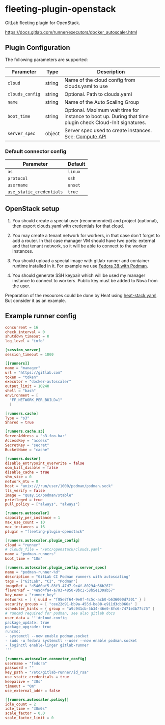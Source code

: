 fleeting-plugin-openstack
=========================

GitLab fleeting plugin for OpenStack.

https://docs.gitlab.com/runner/executors/docker_autoscaler.html


Plugin Configuration
--------------------

The following parameters are supported:

| Parameter             | Type   | Description |
|-----------------------|--------|-------------|
| `cloud`               | string | Name of the cloud config from clouds.yaml to use |
| `clouds_config`       | string | Optional. Path to clouds.yaml |
| `name`                | string | Name of the Auto Scaling Group |
| `boot_time`           | string | Optional. Maximum wait time for instance to boot up. During that time plugin check Cloud-Init signatures. |
| `server_spec`         | object | Server spec used to create instances. See: [Compute API](https://docs.openstack.org/api-ref/compute/#create-server) |


### Default connector config

| Parameter                | Default  |
|--------------------------|----------|
| `os`                     | `linux`  |
| `protocol`               | `ssh`    |
| `username`               | `unset`  |
| `use_static_credentials` | `true`   |


OpenStack setup
---------------

1. You should create a special user (recommended) and project (optional),
   then export clouds.yaml with credentials for that cloud.

2. You may create a tenant network for workers, in that case don't forget to add a router.
   In that case manager VM should have two ports: external and that tenant network,
   so it will be able to connect to the worker instances.

3. You should upload a special image with gitlab-runner and container runtime installed in it.
   For example we use [Fedora 38 with Podman](https://mirror.sardinasystems.com/images/Fedora-Cloud-Gitlab-Runner-38-1.6.x86_64.qcow2).

4. You should generate SSH keypair which will be used my manager instance to connect to workers.
   Public key must be added to Nova from the user.

Preparation of the resources could be done by Heat using [heat-stack.yaml](heat-stack.yaml). But consider it as an example.


Example runner config
---------------------
```toml
concurrent = 16
check_interval = 0
shutdown_timeout = 0
log_level = "info"

[session_server]
session_timeout = 1800

[[runners]]
name = "manager"
url = "https://gitlab.com"
token = "token"
executor = "docker-autoscaler"
output_limit = 10240
shell = "bash"
environment = [
  "FF_NETWORK_PER_BUILD=1"
  ]

[runners.cache]
Type = "s3"
Shared = true

[runners.cache.s3]
ServerAddress = "s3.foo.bar"
AccessKey = "access"
SecretKey = "secret"
BucketName = "cache"

[runners.docker]
disable_entrypoint_overwrite = false
oom_kill_disable = false
disable_cache = true
shm_size = 0
network_mtu = 0
host = "unix:///run/user/1000/podman/podman.sock"
tls_verify = false
image = "quay.io/podman/stable"
privileged = true
pull_policy = ["always", "always"]

[runners.autoscaler]
capacity_per_instance = 1
max_use_count = 10
max_instances = 16
plugin = "fleeting-plugin-openstack"

[runners.autoscaler.plugin_config]
cloud = "runner"
# clouds_file = "/etc/openstack/clouds.yaml"
name = "podman-runners"
boot_time = "10m"

[runners.autoscaler.plugin_config.server_spec]
name = "podman-runner-%d"                                               # %d replaced with instance index
description = "GitLab CI Podman runners with autoscaling"
tags = ["GitLab", "CI", "Podman"]
imageRef = "d5460af5-83f3-47d7-9c4f-80294c66b267"                       # Fedora 38 + gitlab-runner
flavorRef = "4e9d4fa4-a703-4850-8bc1-58b5e139ab57"                      # xlarge flavor
key_name = "runner_key"                                                 # SSH public key for worker nodes
networks = [ { uuid = "f05e7f64-9e0f-4c5c-acb0-b636000d7301" } ]        # tenant network
security_groups = [ "cee22d91-bb9a-455d-be88-e911d3cb066a" ]            # allow SSH ingress from tenant network
scheduler_hints = { group = "a9c941cb-5b34-46e0-8fc6-7471e3b77c75" }    # [Soft-]Anti-Affinity group
# runcmd required for podman, see also gitlab docs
user_data = '''#cloud-config
package_update: true
package_upgrade: true
runcmd:
- systemctl --now enable podman.socket
- sudo -u fedora systemctl --user --now enable podman.socket
- loginctl enable-linger gitlab-runner
'''

[runners.autoscaler.connector_config]
username = "fedora"
password = ""
key_path = "/etc/gitlab-runner/id_rsa"
use_static_credentials = true
keepalive = "30s"
timeout = "0m"
use_external_addr = false

[[runners.autoscaler.policy]]
idle_count = 2
idle_time = "30m0s"
scale_factor = 0.0
scale_factor_limit = 0
```
